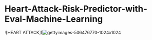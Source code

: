 # Heart-Attack-Risk-Predictor-with-Eval-Machine-Learning
![HEART ATTACK](![gettyimages-506476770-1024x1024](https://github.com/Victory-Onumaku/Heart-Attack-Risk-Predictor-with-Eval-Machine-Learning/assets/91481737/47324415-543b-4b20-8bce-74c83ca5b214)
